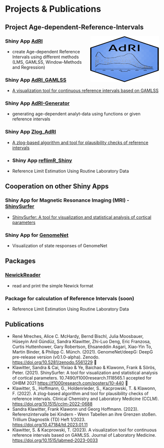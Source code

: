 # Projects & Publications

## Project Age-dependent-Reference-Intervals
<img src="./Logo.svg" width="225px" height="150px" align="right"/>

### Shiny App [AdRI](https://github.com/SandraKla/AdRI)
- create Age-dependent Reference Intervals using different methods (LMS, GAMLSS, Window-Methods and Regression) 

### Shiny App [AdRI_GAMLSS](https://github.com/SandraKla/AdRI_GAMLSS)
- [A visualization tool for continuous reference intervals based on GAMLSS](https://www.degruyter.com/document/doi/10.1515/labmed-2023-0033/html)

### Shiny App [AdRI-Generator](https://github.com/SandraKla/AdRI_Generator)
- generating age-dependent analyt-data using functions or given reference intervals

### Shiny App [Zlog_AdRI](https://github.com/SandraKla/Zlog_AdRI)
- [A zlog-based algorithm and tool for plausibility checks of reference intervals](https://www.degruyter.com/document/doi/10.1515/cclm-2022-0688/html)

- ### Shiny App [reflimR_Shiny](https://github.com/SandraKla/reflimR_Shiny)
- Reference Limit Estimation Using Routine Laboratory Data

## Cooperation on other Shiny Apps

### Shiny App for Magnetic Resonance Imaging (MRI) - [ShinySurfer](https://github.com/SandraKla/ShinySurfer)  
- [ShinySurfer: A tool for visualization and statistical analysis of cortical parameters](https://f1000research.com/posters/10-440)

### Shiny App for [GenomeNet](https://github.com/GenomeNet/GenomeNet-responseViewer)
- Visualization of state responses of GenomeNet

## Packages

### [NewickReader](https://github.com/SandraKla/NewickReader)
- read and print the simple Newick format

### Package for calculation of Reference Intervals (soon)
- Reference Limit Estimation Using Routine Laboratory Data

## Publications

- René Mreches, Alice C. McHardy, Bernd Bischl, Julia Moosbauer, Hüseyin Anil Gündüz, Sandra Klawitter, Zhi-Luo Deng, Eric Franzosa, Curtis Huttenhower, Gary Robertson, Ehsaneddin Asgari, Xiao-Yin To, Martin Binder, & Philipp C. Münch. (2021). GenomeNet/deepG: DeepG pre-release version (v0.1.0-alpha). Zenodo. https://doi.org/10.5281/zenodo.5561229 🧬
- Klawitter, Sandra & Cai, Yixiao & Ye, Baichao & Klawonn, Frank & Sörös, Peter. (2021). ShinySurfer: A tool for visualization and statistical analysis of cortical parameters. 10.7490/f1000research.1118565.1 accepted for OHBM 2021 https://f1000research.com/posters/10-440 🧠
- Klawitter, S., Hoffmann, G., Holdenrieder, S., Kacprowski, T. & Klawonn, F. (2022). A zlog-based algorithm and tool for plausibility checks of reference intervals. Clinical Chemistry and Laboratory Medicine (CCLM). https://doi.org/10.1515/cclm-2022-0688
- Sandra Klawitter, Frank Klawonn und Georg Hoffmann. (2023). Referenzintervalle bei Kindern - Wenn Tabellen an ihre Grenzen stoßen. Trillium Diagnostik (TD) Heft 1/2023. https://doi.org/10.47184/td.2023.01.11
- Klawitter, S. & Kacprowski, T. (2023). A visualization tool for continuous reference intervals based on GAMLSS. Journal of Laboratory Medicine. https://doi.org/10.1515/labmed-2023-0033
